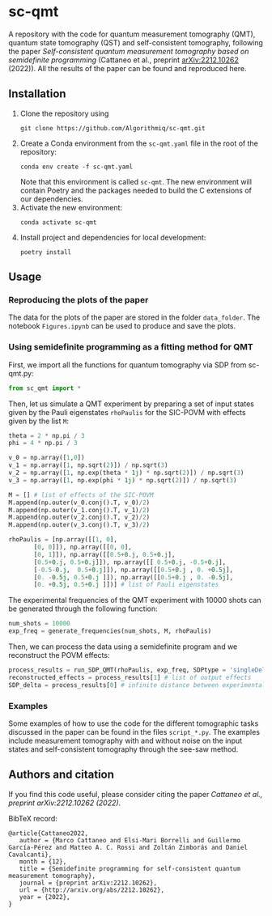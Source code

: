 # sc-qmt
A repository with the code for quantum measurement tomography (QMT), quantum state tomography (QST) and self-consistent tomography, following the paper *Self-consistent 
quantum measurement tomography based on semidefinite programming* (Cattaneo et al., preprint [arXiv:2212.10262](https://arxiv.org/abs/2212.10262) (2022)).
All the results of the paper can be found and reproduced here.

## Installation
1. Clone the repository using
   ```
   git clone https://github.com/Algorithmiq/sc-qmt.git
   ```
2. Create a Conda environment from the `sc-qmt.yaml` file in the root of the repository:
   ```
   conda env create -f sc-qmt.yaml
   ```
   Note that this environment is called `sc-qmt`. The new environment will
   contain Poetry and the packages needed to build the C extensions of our
   dependencies.
3. Activate the new environment:
   ```
   conda activate sc-qmt
   ```
4. Install project and dependencies for local development:
   ```
   poetry install
   ```

## Usage

### Reproducing the plots of the paper
The data for the plots of the paper are stored in the folder `data_folder`. The notebook `Figures.ipynb` can be used to produce and save the plots.

### Using semidefinite programming as a fitting method for QMT
First, we import all the functions for quantum tomography via SDP from sc-qmt.py:
```python
from sc_qmt import *
```

Then, let us simulate a QMT experiment by preparing a set of input states given by the Pauli eigenstates `rhoPaulis` for the SIC-POVM with effects given by the list `M`:

```python
theta = 2 * np.pi / 3
phi = 4 * np.pi / 3 

v_0 = np.array([1,0])
v_1 = np.array([1, np.sqrt(2)]) / np.sqrt(3)
v_2 = np.array([1, np.exp(theta * 1j) * np.sqrt(2)]) / np.sqrt(3)
v_3 = np.array([1, np.exp(phi * 1j) * np.sqrt(2)]) / np.sqrt(3)

M = [] # list of effects of the SIC-POVM
M.append(np.outer(v_0.conj().T, v_0)/2)
M.append(np.outer(v_1.conj().T, v_1)/2)
M.append(np.outer(v_2.conj().T, v_2)/2)
M.append(np.outer(v_3.conj().T, v_3)/2)

rhoPaulis = [np.array([[1, 0],
       [0, 0]]), np.array([[0, 0],
       [0, 1]]), np.array([[0.5+0.j, 0.5+0.j],
       [0.5+0.j, 0.5+0.j]]), np.array([[ 0.5+0.j, -0.5+0.j],
       [-0.5-0.j,  0.5+0.j]]), np.array([[0.5+0.j , 0. +0.5j],
       [0. -0.5j, 0.5+0.j ]]), np.array([[0.5+0.j , 0. -0.5j],
       [0. +0.5j, 0.5+0.j ]])] # list of Pauli eigenstates
```

The experimental frequencies of the QMT experiment with 10000 shots can be generated through the following function:

```python
num_shots = 10000
exp_freq = generate_frequencies(num_shots, M, rhoPaulis)
```

Then, we can process the data using a semidefinite program and we reconstruct the POVM effects:

```python
process_results = run_SDP_QMT(rhoPaulis, exp_freq, SDPtype = 'singleDelta') # single-delta SDP
reconstructed_effects = process_results[1] # list of output effects
SDP_delta = process_results[0] # infinite distance between experimental and reconstructed probability distribution
```

### Examples
Some examples of how to use the code for the different tomographic tasks discussed in the paper can be 
found in the files `script_*.py`. The examples include measurement
tomography with and without noise on the input states and self-consistent tomography through the see-saw method.

## Authors and citation

If you find this code useful, please consider citing the paper *Cattaneo et al., preprint arXiv:2212.10262 (2022)*.

BibTeX record:

```
@article{Cattaneo2022,
   author = {Marco Cattaneo and Elsi-Mari Borrelli and Guillermo García-Pérez and Matteo A. C. Rossi and Zoltán Zimborás and Daniel Cavalcanti},
   month = {12},
   title = {Semidefinite programming for self-consistent quantum measurement tomography},   
   journal = {preprint arXiv:2212.10262},
   url = {http://arxiv.org/abs/2212.10262},
   year = {2022},
}
```




